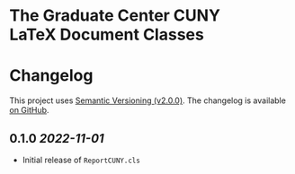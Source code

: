 The Graduate Center CUNY  
LaTeX Document Classes
==================================================

# Changelog

This project uses [Semantic Versioning (v2.0.0)][1].
The changelog is available [on GitHub][2].


## 0.1.0 *2022-11-01*

  * Initial release of `ReportCUNY.cls`


[1]: https://semver.org/spec/v2.0.0.html
[2]: https://github.com/recursion-ninja/CUNY-LaTeX/blob/main/doc/CHANGELOG.md
